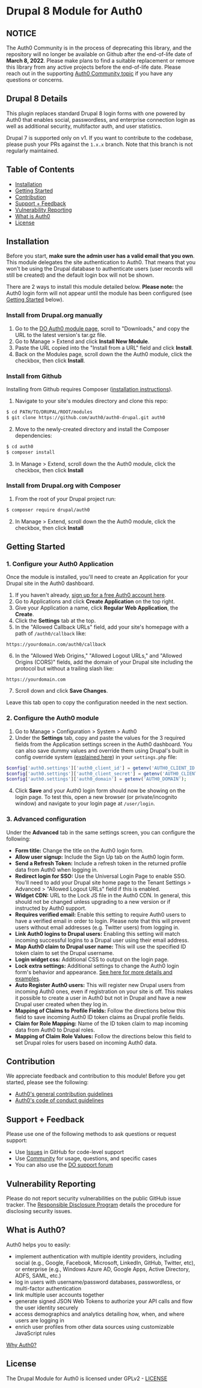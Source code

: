 Drupal 8 Module for Auth0
====

## NOTICE

The Auth0 Community is in the process of deprecating this library, and the repository will no longer be available on Github after the end-of-life date of **March 8, 2022**. Please make plans to find a suitable replacement or remove this library from any active projects before the end-of-life date. Please reach out in the supporting [Auth0 Community topic](https://community.auth0.com/t/community-repo-deprecation-auth0-drupal/69328) if you have any questions or concerns.

## Drupal 8 Details
This plugin replaces standard Drupal 8 login forms with one powered by Auth0 that enables social, passwordless, and enterprise connection login as well as additional security, multifactor auth, and user statistics.

Drupal 7 is supported only on v1. If you want to contribute to the codebase, please push your PRs against the `1.x.x` branch. Note that this branch is not regularly maintained.

## Table of Contents

- [Installation](#installation)
- [Getting Started](#getting-started)
- [Contribution](#contribution)
- [Support + Feedback](#support--feedback)
- [Vulnerability Reporting](#vulnerability-reporting)
- [What is Auth0](#what-is-auth0)
- [License](#license)

## Installation

Before you start, **make sure the admin user has a valid email that you own**. This module delegates the site authentication to Auth0. That means that you won't be using the Drupal database to authenticate users (user records will still be created) and the default login box will not be shown. 

There are 2 ways to install this module detailed below. **Please note:** the Auth0 login form will not appear until the module has been configured (see [Getting Started](#getting-started) below).

### Install from Drupal.org manually

1. Go to the [DO Auth0 module page](https://www.drupal.org/project/auth0), scroll to "Downloads," and copy the URL to the latest version's tar.gz file. 
2. Go to Manage > Extend and click **Install New Module**.
3. Paste the URL copied into the "Install from a URL" field and click **Install**.
4. Back on the Modules page, scroll down the the Auth0 module, click the checkbox, then click **Install**.

### Install from Github

Installing from Github requires Composer ([installation instructions](https://getcomposer.org/doc/00-intro.md)).

1. Navigate to your site's modules directory and clone this repo:

```bash
$ cd PATH/TO/DRUPAL/ROOT/modules
$ git clone https://github.com/auth0/auth0-drupal.git auth0
```

2. Move to the newly-created directory and install the Composer dependencies:

```bash
$ cd auth0
$ composer install
```

3. In Manage > Extend, scroll down the the Auth0 module, click the checkbox, then click **Install**

### Install from Drupal.org with Composer

1. From the root of your Drupal project run:

```bash
$ composer require drupal/auth0
```

2. In Manage > Extend, scroll down the the Auth0 module, click the checkbox, then click **Install**

## Getting Started

### 1. Configure your Auth0 Application

Once the module is installed, you'll need to create an Application for your Drupal site in the Auth0 dashboard. 

1. If you haven't already, [sign up for a free Auth0 account here](https://auth0.com/signup).
2. Go to Applications and click **Create Application** on the top right. 
3. Give your Application a name, click **Regular Web Application**, the **Create**.
4. Click the **Settings** tab at the top.
5. In the "Allowed Callback URLs" field, add your site's homepage with a path of `/auth0/callback` like:

```
https://yourdomain.com/auth0/callback
```

6. In the "Allowed Web Origins," "Allowed Logout URLs," and "Allowed Origins (CORS)" fields, add the domain of your Drupal site including the protocol but without a trailing slash like:

```
https://yourdomain.com
```

7. Scroll down and click **Save Changes**.

Leave this tab open to copy the configuration needed in the next section. 

### 2. Configure the Auth0 module

1. Go to Manage > Configuration > System > Auth0
2. Under the **Settings** tab, copy and paste the values for the 3 required fields from the Application settings screen in the Auth0 dashboard. You can also save dummy values and override them using Drupal's built in config override system ([explained here](https://www.drupal.org/docs/8/api/configuration-api/configuration-override-system)) in your `settings.php` file:

```php
$config['auth0.settings']['auth0_client_id'] = getenv('AUTH0_CLIENT_ID');
$config['auth0.settings']['auth0_client_secret'] = getenv('AUTH0_CLIENT_SECRET');
$config['auth0.settings']['auth0_domain'] = getenv('AUTH0_DOMAIN');
```

4. Click **Save** and your Auth0 login form should now be showing on the login page. To test this, open a new browser (or private/incognito window) and navigate to your login page at `/user/login`.

### 3. Advanced configuration

Under the **Advanced** tab in the same settings screen, you can configure the following:

- **Form title:** Change the title on the Auth0 login form.
- **Allow user signup:** Include the Sign Up tab on the Auth0 login form.
- **Send a Refresh Token:** Include a refresh token in the returned profile data from Auth0 when logging in.
- **Redirect login for SSO:** Use the Universal Login Page to enable SSO. You'll need to add your Drupal site home page to the Tenant Settings > Advanced > "Allowed Logout URLs" field if this is enabled. 
- **Widget CDN:** URL to the Lock JS file in the Auth0 CDN. In general, this should not be changed unless upgrading to a new version or if instructed by Auth0 support. 
- **Requires verified email:** Enable this setting to require Auth0 users to have a verified email in order to login. Please note that this will prevent users without email addresses (e.g. Twitter users) from logging in.
- **Link Auth0 logins to Drupal users:** Enabling this setting will match incoming successful logins to a Drupal user using their email address.
- **Map Auth0 claim to Drupal user name:** This will use the specified ID token claim to set the Drupal username. 
- **Login widget css:** Additional CSS to output on the login page. 
- **Lock extra settings:** Additional settings to change the Auth0 login form's behavior and appearance. [See here for more details and examples](https://auth0.com/docs/libraries/lock/v11/configuration). 
- **Auto Register Auth0 users:** This will register new Drupal users from incoming Auth0 ones, even if registration on your site is off. This makes it possible to create a user in Auth0 but not in Drupal and have a new Drupal user created when they log in.
- **Mapping of Claims to Profile Fields:** Follow the directions below this field to save incoming Auth0 ID token claims as Drupal profile fields.
- **Claim for Role Mapping:** Name of the ID token claim to map incoming data from Auth0 to Drupal roles.  
- **Mapping of Claim Role Values:** Follow the directions below this field to set Drupal roles for users based on incoming Auth0 data.

## Contribution

We appreciate feedback and contribution to this module! Before you get started, please see the following:

- [Auth0's general contribution guidelines](https://github.com/auth0/open-source-template/blob/master/GENERAL-CONTRIBUTING.md)
- [Auth0's code of conduct guidelines](https://github.com/auth0/open-source-template/blob/master/CODE-OF-CONDUCT.md)

## Support + Feedback

Please use one of the following methods to ask questions or request support:

- Use [Issues](https://github.com/auth0/auth0-drupal/issues) in GitHub for code-level support
- Use [Community](hhttps://community.auth0.com/tags/drupal) for usage, questions, and specific cases
- You can also use the [DO support forum](https://www.drupal.org/project/issues/auth0?categories=All)

## Vulnerability Reporting

Please do not report security vulnerabilities on the public GitHub issue tracker. The [Responsible Disclosure Program](https://auth0.com/whitehat) details the procedure for disclosing security issues.

## What is Auth0?

Auth0 helps you to easily:

- implement authentication with multiple identity providers, including social (e.g., Google, Facebook, Microsoft, LinkedIn, GitHub, Twitter, etc), or enterprise (e.g., Windows Azure AD, Google Apps, Active Directory, ADFS, SAML, etc.)
- log in users with username/password databases, passwordless, or multi-factor authentication
- link multiple user accounts together
- generate signed JSON Web Tokens to authorize your API calls and flow the user identity securely
- access demographics and analytics detailing how, when, and where users are logging in
- enrich user profiles from other data sources using customizable JavaScript rules

[Why Auth0?](https://auth0.com/why-auth0)

## License

The Drupal Module for Auth0 is licensed under GPLv2 - [LICENSE](LICENSE)
